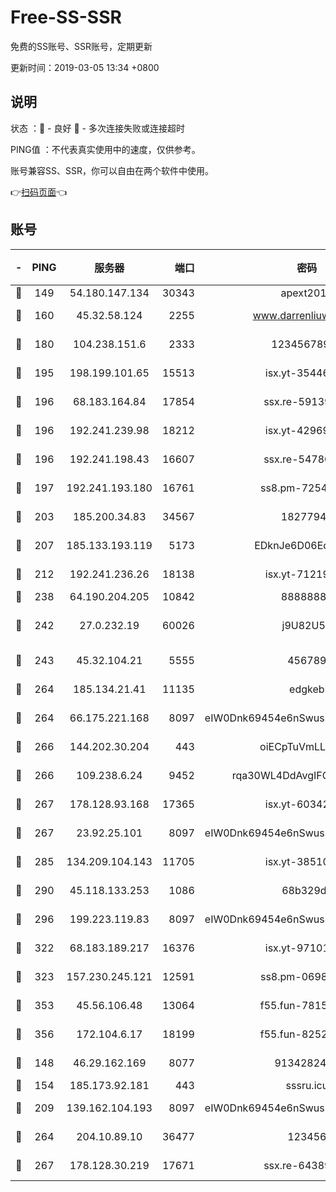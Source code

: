 # Free-SS-SSR

免费的SS账号、SSR账号，定期更新

更新时间：2019-03-05 13:34 +0800

## 说明

状态     ：🙂 - 良好 🙁 - 多次连接失败或连接超时

PING值   ：不代表真实使用中的速度，仅供参考。

账号兼容SS、SSR，你可以自由在两个软件中使用。

👉[扫码页面](https://liesauer.github.io/free-ss-ssr.github.io/)👈

## 账号

|-|PING|服务器|端口|密码|加密方式|区域|
|:----:|:----:|:-----:|-----:|:----:|:----:|:----:|
|🙂|149|54.180.147.134|30343|apext2019|chacha20|KR|
|🙂|160|45.32.58.124|2255|www.darrenliuwei.com|aes-256-cfb|JP|
|🙂|180|104.238.151.6|2333|12345678900|aes-256-cfb|JP|
|🙂|195|198.199.101.65|15513|isx.yt-35446579|aes-256-cfb|US|
|🙂|196|68.183.164.84|17854|ssx.re-59139311|aes-256-cfb|US|
|🙂|196|192.241.239.98|18212|isx.yt-42969531|aes-256-cfb|US|
|🙂|196|192.241.198.43|16607|ssx.re-54780207|aes-256-cfb|US|
|🙂|197|192.241.193.180|16761|ss8.pm-72545882|aes-256-cfb|US|
|🙂|203|185.200.34.83|34567|18277940|aes-256-cfb|US|
|🙂|207|185.133.193.119|5173|EDknJe6D06EoWDaw|aes-256-cfb|US|
|🙂|212|192.241.236.26|18138|isx.yt-71219423|aes-256-cfb|US|
|🙂|238|64.190.204.205|10842|88888888|rc4-md5|US|
|🙂|242|27.0.232.19|60026|j9U82U53|xchacha20-ietf-poly1305|HK|
|🙂|243|45.32.104.21|5555|456789|aes-256-cfb|SG|
|🙂|264|185.134.21.41|11135|edgkeb|aes-256-cfb|GB|
|🙂|264|66.175.221.168|8097|eIW0Dnk69454e6nSwuspv9DmS201tQ0D|aes-256-cfb|US|
|🙂|266|144.202.30.204|443|oiECpTuVmLLxk4Ts|aes-256-cfb|US|
|🙂|266|109.238.6.24|9452|rqa30WL4DdAvgIFG6Fs3znzTa|aes-256-cfb|FR|
|🙂|267|178.128.93.168|17365|isx.yt-60342023|aes-256-cfb|SG|
|🙂|267|23.92.25.101|8097|eIW0Dnk69454e6nSwuspv9DmS201tQ0D|aes-256-cfb|US|
|🙂|285|134.209.104.143|11705|isx.yt-38510096|aes-256-cfb|SG|
|🙂|290|45.118.133.253|1086|68b329da|aes-256-cfb|SG|
|🙂|296|199.223.119.83|8097|eIW0Dnk69454e6nSwuspv9DmS201tQ0D|aes-256-cfb|US|
|🙂|322|68.183.189.217|16376|isx.yt-97101614|aes-256-cfb|SG|
|🙂|323|157.230.245.121|12591|ss8.pm-06983018|aes-256-cfb|SG|
|🙂|353|45.56.106.48|13064|f55.fun-78155284|aes-256-cfb|US|
|🙂|356|172.104.6.17|18199|f55.fun-82524174|aes-256-cfb|US|
|🙂|148|46.29.162.169|8077|9134282479|aes-256-cfb|RU|
|🙂|154|185.173.92.181|443|sssru.icu|rc4-md5|RU|
|🙂|209|139.162.104.193|8097|eIW0Dnk69454e6nSwuspv9DmS201tQ0D|aes-256-cfb|JP|
|🙂|264|204.10.89.10|36477|123456|aes-256-cfb|US|
|🙂|267|178.128.30.219|17671|ssx.re-64389778|aes-256-cfb|SG|
